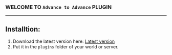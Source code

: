 ### WELCOME TO `Advance to Advance` PLUGIN
---
## Installtion:
1. Download the latest version here: [Latest version](https://github.com/Chanlanfan/AdvanceToAdvance/blob/master/AdvanceToAdvanceLatest.jar)
2. Put it in the `plugins` folder of your world or server.
